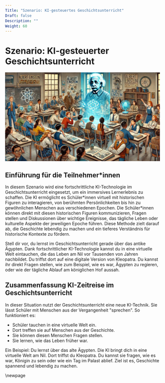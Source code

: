```yaml
---
Title: "Szenario: KI-gesteuertes Geschichtsunterricht"
Draft: false
Description: ""
Weight: 60
---
```



# Szenario: KI-gesteuerter Geschichtsunterricht


![Szenario Lernassistenz](Szenario-Geschichte.jpeg)


## Einführung für die Teilnehmer*innen
In diesem Szenario wird eine fortschrittliche KI-Technologie im Geschichtsunterricht eingesetzt, um ein immersives Lernerlebnis zu schaffen. Die KI ermöglicht es Schüler*innen virtuell mit historischen Figuren zu interagieren, von berühmten Persönlichkeiten bis hin zu gewöhnlichen Menschen aus verschiedenen Epochen. Die Schüler\*innen können direkt mit diesen historischen Figuren kommunizieren, Fragen stellen und Diskussionen über wichtige Ereignisse, das tägliche Leben oder kulturelle Aspekte der jeweiligen Epoche führen. Diese Methode zielt darauf ab, die Geschichte lebendig zu machen und ein tieferes Verständnis für historische Kontexte zu fördern.

Stell dir vor, du lernst im Geschichtsunterricht gerade über das antike Ägypten. Dank fortschrittlicher KI-Technologie kannst du in eine virtuelle Welt eintauchen, die das Leben am Nil vor Tausenden von Jahren nachbildet. Du triffst dort auf eine digitale Version von Kleopatra. Du kannst ihr direkt Fragen stellen, wie zum Beispiel, wie es war, Ägypten zu regieren, oder wie der tägliche Ablauf am königlichen Hof aussah.

## Zusammenfassung KI-Zeitreise im Geschichtsunterricht

In dieser Situation nutzt der Geschichtsunterricht eine neue KI-Technik. Sie lässt Schüler mit Menschen aus der Vergangenheit "sprechen".
So funktioniert es:

- Schüler tauchen in eine virtuelle Welt ein.
- Dort treffen sie auf Menschen aus der Geschichte.
- Sie können diesen Menschen Fragen stellen.
- Sie lernen, wie das Leben früher war.

Ein Beispiel:
Du lernst über das alte Ägypten. Die KI bringt dich in eine virtuelle Welt am Nil. Dort triffst du Kleopatra. Du kannst sie fragen, wie es war, Königin zu sein oder wie ein Tag im Palast ablief.
Ziel ist es, Geschichte spannend und lebendig zu machen.


\newpage
